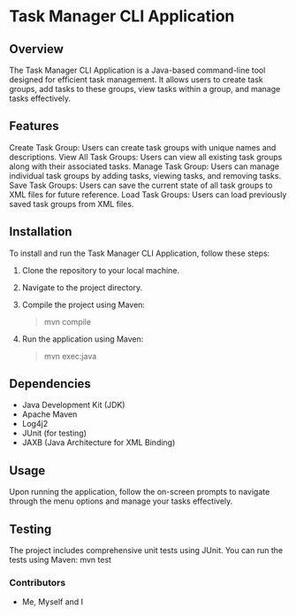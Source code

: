 # **Task Manager CLI Application**

## **Overview**

The Task Manager CLI Application is a Java-based command-line tool designed for efficient task management. It allows users to create task groups, add tasks to these groups, view tasks within a group, and manage tasks effectively.

## **Features**

Create Task Group: Users can create task groups with unique names and descriptions.
View All Task Groups: Users can view all existing task groups along with their associated tasks.
Manage Task Group: Users can manage individual task groups by adding tasks, viewing tasks, and removing tasks.
Save Task Groups: Users can save the current state of all task groups to XML files for future reference.
Load Task Groups: Users can load previously saved task groups from XML files.

## **Installation**

To install and run the Task Manager CLI Application, follow these steps:

1. Clone the repository to your local machine.
2. Navigate to the project directory.
3. Compile the project using Maven:

   > mvn compile

4. Run the application using Maven:

   > mvn exec:java

## **Dependencies**

- Java Development Kit (JDK)
- Apache Maven
- Log4j2
- JUnit (for testing)
- JAXB (Java Architecture for XML Binding)

## **Usage**

Upon running the application, follow the on-screen prompts to navigate through the menu options and manage your tasks effectively.

## **Testing**

The project includes comprehensive unit tests using JUnit. You can run the tests using Maven:
mvn test

### **Contributors**

- Me, Myself and I
